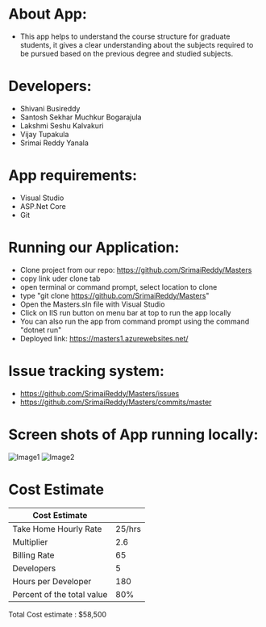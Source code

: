 # About App:

- This app helps to understand the course structure for graduate students, it gives a clear understanding about the subjects required to be pursued based on the previous degree and studied subjects.

# Developers:
- Shivani Busireddy
- Santosh Sekhar Muchkur Bogarajula
- Lakshmi Seshu Kalvakuri
- Vijay Tupakula
- Srimai Reddy Yanala

# App requirements:

- Visual Studio
- ASP.Net Core
- Git

# Running our Application:

- Clone project from our repo: https://github.com/SrimaiReddy/Masters
- copy link uder clone tab
- open terminal or command prompt, select location to clone
- type "git clone https://github.com/SrimaiReddy/Masters"
- Open the Masters.sln file with Visual Studio
- Click on IIS run button on menu bar at top to run the app locally
- You can also run the app from command prompt using the command "dotnet run"
- Deployed link: https://masters1.azurewebsites.net/


# Issue tracking system:

- https://github.com/SrimaiReddy/Masters/issues
- https://github.com/SrimaiReddy/Masters/commits/master


# Screen shots of App running locally:

![Image1](https://github.com/SrimaiReddy/Masters/blob/master/Docs/image1.png)
![Image2](https://github.com/SrimaiReddy/Masters/blob/master/Docs/image2.png)

# Cost Estimate

| Cost Estimate       |        |
|-----------------------|--------|
| Take Home Hourly Rate |25/hrs |
| Multiplier            | 2.6    |
| Billing Rate          | 65  |
| Developers            | 5      |
| Hours per Developer   | 180    |
| Percent of the total value |80%    |

Total Cost estimate : $58,500
